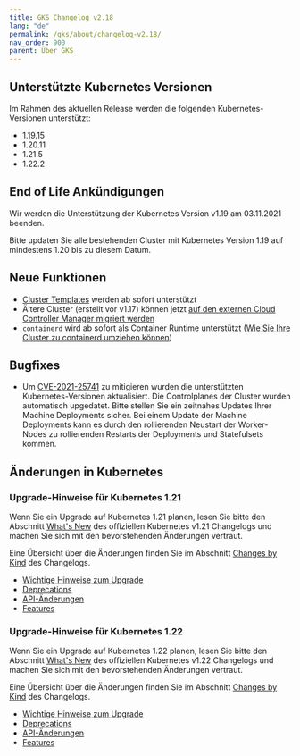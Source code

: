 ```yaml
---
title: GKS Changelog v2.18
lang: "de"
permalink: /gks/about/changelog-v2.18/
nav_order: 900
parent: Über GKS
---
```

<!-- LTeX:  language=de-DE -->

## Unterstützte Kubernetes Versionen

Im Rahmen des aktuellen Release werden die folgenden Kubernetes-Versionen unterstützt:

* 1.19.15
* 1.20.11
* 1.21.5
* 1.22.2

## End of Life Ankündigungen

Wir werden die Unterstützung der Kubernetes Version v1.19 am 03.11.2021 beenden.

Bitte updaten Sie alle bestehenden Cluster mit Kubernetes Version 1.19 auf mindestens 1.20 bis zu diesem Datum.

## Neue Funktionen

* [Cluster Templates](/gks/clusterlifecycle/clustertemplates/) werden ab sofort unterstützt
* Ältere Cluster (erstellt vor v1.17) können jetzt [auf den externen Cloud Controller Manager migriert werden](/gks/clusterlifecycle/clustermigrations/externalcloudprovider/)
* `containerd` wird ab sofort als Container Runtime unterstützt ([Wie Sie Ihre Cluster zu containerd umziehen können](/gks/clusterlifecycle/clustermigrations/containerruntimeengine/))

## Bugfixes

* Um [CVE-2021-25741](https://github.com/kubernetes/kubernetes/issues/104980) zu mitigieren wurden die unterstützten Kubernetes-Versionen aktualisiert. Die Controlplanes der Cluster wurden automatisch upgedatet. Bitte stellen Sie ein zeitnahes Updates Ihrer Machine Deployments sicher. Bei einem Update der Machine Deployments kann es durch den rollierenden Neustart der Worker-Nodes zu rollierenden Restarts der Deployments und Statefulsets kommen.

## Änderungen in Kubernetes

### Upgrade-Hinweise für Kubernetes 1.21

Wenn Sie ein Upgrade auf Kubernetes 1.21 planen, lesen Sie bitte den Abschnitt [What's New](https://github.com/kubernetes/kubernetes/blob/master/CHANGELOG/CHANGELOG-1.21.md#whats-new-major-themes) des offiziellen Kubernetes v1.21 Changelogs und machen Sie sich mit den bevorstehenden Änderungen vertraut.

Eine Übersicht über die Änderungen finden Sie im Abschnitt [Changes by Kind](https://github.com/kubernetes/kubernetes/blob/master/CHANGELOG/CHANGELOG-1.21.md#changes-by-kind-2) des Changelogs.

* [Wichtige Hinweise zum Upgrade](https://github.com/kubernetes/kubernetes/blob/master/CHANGELOG/CHANGELOG-1.21.md#urgent-upgrade-notes)
* [Deprecations](https://github.com/kubernetes/kubernetes/blob/master/CHANGELOG/CHANGELOG-1.21.md#deprecation)
* [API-Änderungen](https://github.com/kubernetes/kubernetes/blob/master/CHANGELOG/CHANGELOG-1.21.md#api-change-1)
* [Features](https://github.com/kubernetes/kubernetes/blob/master/CHANGELOG/CHANGELOG-1.21.md#feature-2)

### Upgrade-Hinweise für Kubernetes 1.22

Wenn Sie ein Upgrade auf Kubernetes 1.22 planen, lesen Sie bitte den Abschnitt [What's New](https://github.com/kubernetes/kubernetes/blob/master/CHANGELOG/CHANGELOG-1.22.md#whats-new-major-themes) des offiziellen Kubernetes v1.22 Changelogs und machen Sie sich mit den bevorstehenden Änderungen vertraut.

Eine Übersicht über die Änderungen finden Sie im Abschnitt [Changes by Kind](https://github.com/kubernetes/kubernetes/blob/master/CHANGELOG/CHANGELOG-1.22.md#changes-by-kind-2) des Changelogs.

* [Wichtige Hinweise zum Upgrade](https://github.com/kubernetes/kubernetes/blob/master/CHANGELOG/CHANGELOG-1.22.md#urgent-upgrade-notes)
* [Deprecations](https://github.com/kubernetes/kubernetes/blob/master/CHANGELOG/CHANGELOG-1.22.md#deprecation)
* [API-Änderungen](https://github.com/kubernetes/kubernetes/blob/master/CHANGELOG/CHANGELOG-1.22.md#api-change-1)
* [Features](https://github.com/kubernetes/kubernetes/blob/master/CHANGELOG/CHANGELOG-1.22.md#feature-2)
